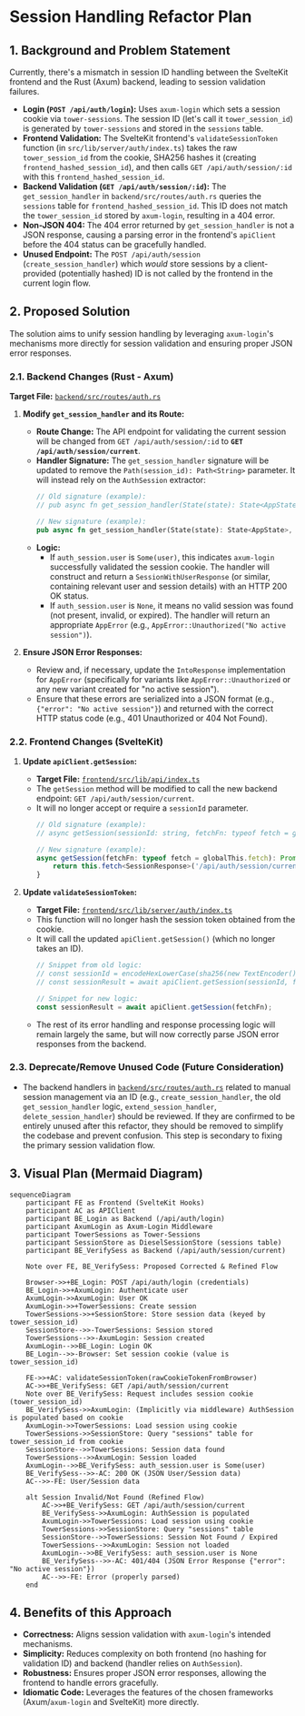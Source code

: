 # Session Handling Refactor Plan

## 1. Background and Problem Statement

Currently, there's a mismatch in session ID handling between the SvelteKit frontend and the Rust (Axum) backend, leading to session validation failures.

*   **Login (`POST /api/auth/login`):** Uses `axum-login` which sets a session cookie via `tower-sessions`. The session ID (let's call it `tower_session_id`) is generated by `tower-sessions` and stored in the `sessions` table.
*   **Frontend Validation:** The SvelteKit frontend's `validateSessionToken` function (in `src/lib/server/auth/index.ts`) takes the raw `tower_session_id` from the cookie, SHA256 hashes it (creating `frontend_hashed_session_id`), and then calls `GET /api/auth/session/:id` with this `frontend_hashed_session_id`.
*   **Backend Validation (`GET /api/auth/session/:id`):** The `get_session_handler` in `backend/src/routes/auth.rs` queries the `sessions` table for `frontend_hashed_session_id`. This ID does not match the `tower_session_id` stored by `axum-login`, resulting in a 404 error.
*   **Non-JSON 404:** The 404 error returned by `get_session_handler` is not a JSON response, causing a parsing error in the frontend's `apiClient` before the 404 status can be gracefully handled.
*   **Unused Endpoint:** The `POST /api/auth/session` (`create_session_handler`) which *would* store sessions by a client-provided (potentially hashed) ID is not called by the frontend in the current login flow.

## 2. Proposed Solution

The solution aims to unify session handling by leveraging `axum-login`'s mechanisms more directly for session validation and ensuring proper JSON error responses.

### 2.1. Backend Changes (Rust - Axum)

**Target File:** [`backend/src/routes/auth.rs`](backend/src/routes/auth.rs)

1.  **Modify `get_session_handler` and its Route:**
    *   **Route Change:** The API endpoint for validating the current session will be changed from `GET /api/auth/session/:id` to **`GET /api/auth/session/current`**.
    *   **Handler Signature:** The `get_session_handler` signature will be updated to remove the `Path(session_id): Path<String>` parameter. It will instead rely on the `AuthSession` extractor:
        ```rust
        // Old signature (example):
        // pub async fn get_session_handler(State(state): State<AppState>, Path(session_id): Path<String>) -> Result<impl IntoResponse, AppError>
        
        // New signature (example):
        pub async fn get_session_handler(State(state): State<AppState>, auth_session: AuthSession<AuthBackend>) -> Result<impl IntoResponse, AppError> 
        ```
    *   **Logic:**
        *   If `auth_session.user` is `Some(user)`, this indicates `axum-login` successfully validated the session cookie. The handler will construct and return a `SessionWithUserResponse` (or similar, containing relevant user and session details) with an HTTP 200 OK status.
        *   If `auth_session.user` is `None`, it means no valid session was found (not present, invalid, or expired). The handler will return an appropriate `AppError` (e.g., `AppError::Unauthorized("No active session")`).

2.  **Ensure JSON Error Responses:**
    *   Review and, if necessary, update the `IntoResponse` implementation for `AppError` (specifically for variants like `AppError::Unauthorized` or any new variant created for "no active session").
    *   Ensure that these errors are serialized into a JSON format (e.g., `{"error": "No active session"}`) and returned with the correct HTTP status code (e.g., 401 Unauthorized or 404 Not Found).

### 2.2. Frontend Changes (SvelteKit)

1.  **Update `apiClient.getSession`:**
    *   **Target File:** [`frontend/src/lib/api/index.ts`](frontend/src/lib/api/index.ts)
    *   The `getSession` method will be modified to call the new backend endpoint: `GET /api/auth/session/current`.
    *   It will no longer accept or require a `sessionId` parameter.
        ```typescript
        // Old signature (example):
        // async getSession(sessionId: string, fetchFn: typeof fetch = globalThis.fetch): Promise<Result<SessionResponse, ApiError>>
        
        // New signature (example):
        async getSession(fetchFn: typeof fetch = globalThis.fetch): Promise<Result<SessionResponse, ApiError>> {
            return this.fetch<SessionResponse>('/api/auth/session/current', {}, fetchFn);
        }
        ```

2.  **Update `validateSessionToken`:**
    *   **Target File:** [`frontend/src/lib/server/auth/index.ts`](frontend/src/lib/server/auth/index.ts)
    *   This function will no longer hash the session token obtained from the cookie.
    *   It will call the updated `apiClient.getSession()` (which no longer takes an ID).
        ```typescript
        // Snippet from old logic:
        // const sessionId = encodeHexLowerCase(sha256(new TextEncoder().encode(token)));
        // const sessionResult = await apiClient.getSession(sessionId, fetchFn);

        // Snippet for new logic:
        const sessionResult = await apiClient.getSession(fetchFn); 
        ```
    *   The rest of its error handling and response processing logic will remain largely the same, but will now correctly parse JSON error responses from the backend.

### 2.3. Deprecate/Remove Unused Code (Future Consideration)

*   The backend handlers in [`backend/src/routes/auth.rs`](backend/src/routes/auth.rs) related to manual session management via an ID (e.g., `create_session_handler`, the old `get_session_handler` logic, `extend_session_handler`, `delete_session_handler`) should be reviewed. If they are confirmed to be entirely unused after this refactor, they should be removed to simplify the codebase and prevent confusion. This step is secondary to fixing the primary session validation flow.

## 3. Visual Plan (Mermaid Diagram)

```mermaid
sequenceDiagram
    participant FE as Frontend (SvelteKit Hooks)
    participant AC as APIClient
    participant BE_Login as Backend (/api/auth/login)
    participant AxumLogin as Axum-Login Middleware
    participant TowerSessions as Tower-Sessions
    participant SessionStore as DieselSessionStore (sessions table)
    participant BE_VerifySess as Backend (/api/auth/session/current)

    Note over FE, BE_VerifySess: Proposed Corrected & Refined Flow

    Browser->>+BE_Login: POST /api/auth/login (credentials)
    BE_Login->>+AxumLogin: Authenticate user
    AxumLogin->>AxumLogin: User OK
    AxumLogin->>+TowerSessions: Create session
    TowerSessions->>+SessionStore: Store session data (keyed by tower_session_id)
    SessionStore-->>-TowerSessions: Session stored
    TowerSessions-->>-AxumLogin: Session created
    AxumLogin-->>BE_Login: Login OK
    BE_Login-->>-Browser: Set session cookie (value is tower_session_id)

    FE->>+AC: validateSessionToken(rawCookieTokenFromBrowser)
    AC->>+BE_VerifySess: GET /api/auth/session/current
    Note over BE_VerifySess: Request includes session cookie (tower_session_id)
    BE_VerifySess->>AxumLogin: (Implicitly via middleware) AuthSession is populated based on cookie
    AxumLogin->>TowerSessions: Load session using cookie
    TowerSessions->>SessionStore: Query "sessions" table for tower_session_id from cookie
    SessionStore-->>TowerSessions: Session data found
    TowerSessions-->>AxumLogin: Session loaded
    AxumLogin-->>BE_VerifySess: auth_session.user is Some(user)
    BE_VerifySess-->>-AC: 200 OK (JSON User/Session data)
    AC-->>-FE: User/Session data

    alt Session Invalid/Not Found (Refined Flow)
        AC->>+BE_VerifySess: GET /api/auth/session/current
        BE_VerifySess->>AxumLogin: AuthSession is populated
        AxumLogin->>TowerSessions: Load session using cookie
        TowerSessions->>SessionStore: Query "sessions" table
        SessionStore-->>TowerSessions: Session Not Found / Expired
        TowerSessions-->>AxumLogin: Session not loaded
        AxumLogin-->>BE_VerifySess: auth_session.user is None
        BE_VerifySess-->>-AC: 401/404 (JSON Error Response {"error": "No active session"})
        AC-->>-FE: Error (properly parsed)
    end
```

## 4. Benefits of this Approach

*   **Correctness:** Aligns session validation with `axum-login`'s intended mechanisms.
*   **Simplicity:** Reduces complexity on both frontend (no hashing for validation ID) and backend (handler relies on `AuthSession`).
*   **Robustness:** Ensures proper JSON error responses, allowing the frontend to handle errors gracefully.
*   **Idiomatic Code:** Leverages the features of the chosen frameworks (Axum/`axum-login` and SvelteKit) more directly.